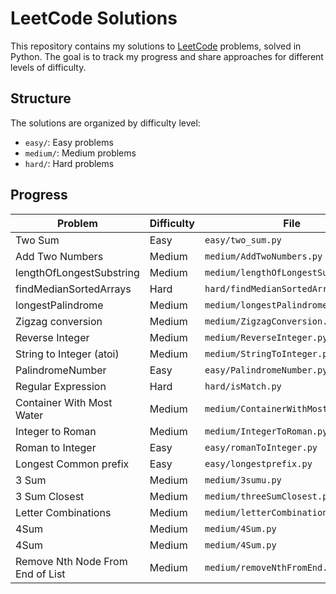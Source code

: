 # LeetCode Solutions

This repository contains my solutions to [LeetCode](https://leetcode.com/) problems, solved in Python. The goal is to track my progress and share approaches for different levels of difficulty.

## Structure

The solutions are organized by difficulty level:

- `easy/`: Easy problems
- `medium/`: Medium problems
- `hard/`: Hard problems

## Progress

| Problem                          | Difficulty | File                                 |
| -------------------------------- | ---------- | ------------------------------------ |
| Two Sum                          | Easy       | `easy/two_sum.py`                    |
| Add Two Numbers                  | Medium     | `medium/AddTwoNumbers.py`            |
| lengthOfLongestSubstring         | Medium     | `medium/lengthOfLongestSubstring.py` |
| findMedianSortedArrays           | Hard       | `hard/findMedianSortedArrays.py`     |
| longestPalindrome                | Medium     | `medium/longestPalindrome.py`        |
| Zigzag conversion                | Medium     | `medium/ZigzagConversion.py`         |
| Reverse Integer                  | Medium     | `medium/ReverseInteger.py  `         |
| String to Integer (atoi)         | Medium     | `medium/StringToInteger.py  `        |
| PalindromeNumber                 | Easy       | `easy/PalindromeNumber.py  `         |
| Regular Expression               | Hard       | `hard/isMatch.py  `                  |
| Container With Most Water        | Medium     | `medium/ContainerWithMostWater.py  ` |
| Integer to Roman                 | Medium     | `medium/IntegerToRoman.py  `         |
| Roman to Integer                 | Easy       | `easy/romanToInteger.py  `           |
| Longest Common prefix            | Easy       | `easy/longestprefix.py  `            |
| 3 Sum                            | Medium     | `medium/3sumu.py  `                  |
| 3 Sum Closest                    | Medium     | `medium/threeSumClosest.py  `        |
| Letter Combinations              | Medium     | `medium/letterCombinations.py  `     |
| 4Sum                             | Medium     | `medium/4Sum.py  `                   |
| 4Sum                             | Medium     | `medium/4Sum.py  `                   |
| Remove Nth Node From End of List | Medium     | `medium/removeNthFromEnd.py  `       |
